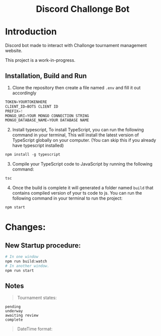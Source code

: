 <h1 style="text-align:center;">Discord Challonge Bot</h1>

# Introduction

Discord bot made to interact with Challonge tournament management website.

This project is a work-in-progress.

## Installation, Build and Run
1) Clone the repository then create a file named `.env` and fill it out accordingly
```js
TOKEN=YOURTOKENHERE
CLIENT_ID=BOTS CLIENT ID
PREFIX=!
MONGO_URI=YOUR MONGO CONNECTION STRING
MONGO_DATABASE_NAME=YOUR DATABASE NAME
```
2) Install typescript, To install TypeScript, you can run the following command in your terminal, This will install the latest version of TypeScript globally on your computer. (You can skip this if you already have typescript installed)
  ```ts
  npm install -g typescript
  ```
3) Compile your TypeScript code to JavaScript by running the following command:
```js
tsc
```
4) Once the build is complete it will generated a folder named `build` that contains compiled version of your ts code to js. You can run the following command in your terminal to run the project:
```js
npm start
```

# Changes:

## New Startup procedure:

```bash
# In one window
npm run build:watch 
# In another window.
npm run start 
```

## Notes

>Tournament states:
```
pending
underway
awaiting review
complete
```

>DateTime format:
